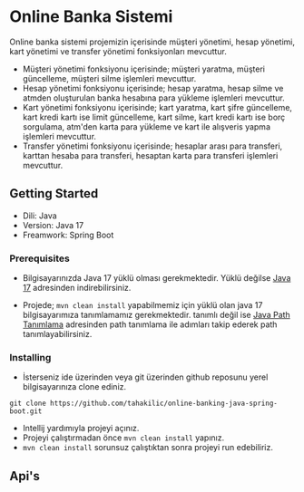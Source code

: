 # Online Banka Sistemi

Online banka sistemi projemizin içerisinde müşteri yönetimi, hesap yönetimi, kart yönetimi ve transfer yönetimi fonksiyonları mevcuttur. 
* Müşteri yönetimi fonksiyonu içerisinde; müşteri yaratma, müşteri güncelleme, müşteri silme işlemleri mevcuttur. 
* Hesap yönetimi fonksiyonu içerisinde; hesap yaratma, hesap silme ve atmden oluşturulan banka hesabına para yükleme işlemleri mevcuttur. 
* Kart yönetimi fonksiyonu içerisinde; kart yaratma, kart şifre güncelleme, kart kredi kartı ise limit güncelleme, kart silme, kart kredi kartı ise borç sorgulama, atm'den karta para yükleme ve kart ile alışveris yapma işlemleri mevcuttur. 
* Transfer yönetimi fonksiyonu içerisinde; hesaplar arası para transferi, karttan hesaba para transferi, hesaptan karta para transferi işlemleri mevcuttur.

## Getting Started

* Dili: Java
* Version: Java 17
* Freamwork: Spring Boot

### Prerequisites

* Bilgisayarınızda Java 17 yüklü olması gerekmektedir. Yüklü değilse  [Java 17](https://www.oracle.com/java/technologies/javase/jdk17-archive-downloads.html) adresinden indirebilirsiniz.

* Projede; `mvn clean install` yapabilmemiz için yüklü olan java 17 bilgisayarımıza tanımlamamız gerekmektedir. tanımlı değil ise [Java Path Tanımlama](https://java.com/tr/download/help/path_tr.html) adresinden path tanımlama ile adımları takip ederek path tanımlayabilirsiniz.


### Installing

* İsterseniz ide üzerinden veya git üzerinden github reposunu yerel bilgisayarınıza clone ediniz.

```
git clone https://github.com/tahakilic/online-banking-java-spring-boot.git
```

* Intellij yardımıyla projeyi açınız.
* Projeyi çalıştırmadan önce `mvn clean install` yapınız.
* `mvn clean install` sorunsuz çalıştıktan sonra projeyi run edebiliriz.

## Api's
